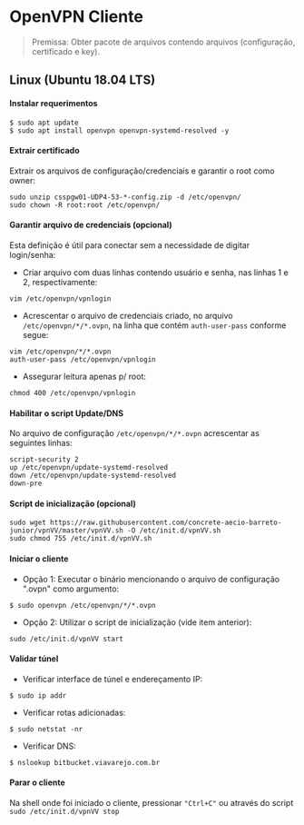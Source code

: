 # OpenVPN Cliente

> Premissa: Obter pacote de arquivos contendo arquivos (configuração, certificado e key).

## Linux  (Ubuntu 18.04 LTS)

#### Instalar requerimentos
```
$ sudo apt update
$ sudo apt install openvpn openvpn-systemd-resolved -y
```

#### Extrair certificado
Extrair os arquivos de configuração/credenciais e garantir o root como owner:
```
sudo unzip csspgw01-UDP4-53-*-config.zip -d /etc/openvpn/
sudo chown -R root:root /etc/openvpn/ 
```

#### Garantir arquivo de credenciais (opcional)
Esta definição é útil para conectar sem a necessidade de digitar login/senha:

* Criar arquivo com duas linhas contendo usuário e senha, nas linhas 1 e 2, respectivamente:
```
vim /etc/openvpn/vpnlogin
```

* Acrescentar o arquivo de credenciais criado, no arquivo `/etc/openvpn/*/*.ovpn`, na linha que contém `auth-user-pass` conforme segue:
```
vim /etc/openvpn/*/*.ovpn
auth-user-pass /etc/openvpn/vpnlogin
```

* Assegurar leitura apenas p/ root:
```
chmod 400 /etc/openvpn/vpnlogin
```

#### Habilitar o script Update/DNS
No arquivo de configuração `/etc/openvpn/*/*.ovpn` acrescentar as seguintes linhas:

```
script-security 2
up /etc/openvpn/update-systemd-resolved
down /etc/openvpn/update-systemd-resolved
down-pre
```

#### Script de inicialização (opcional)
```
sudo wget https://raw.githubusercontent.com/concrete-aecio-barreto-junior/vpnVV/master/vpnVV.sh -O /etc/init.d/vpnVV.sh
sudo chmod 755 /etc/init.d/vpnVV.sh
```

#### Iniciar o cliente

* Opção 1: Executar o binário mencionando o arquivo de configuração ".ovpn" como argumento:
```
$ sudo openvpn /etc/openvpn/*/*.ovpn
```

* Opção 2: Utilizar o script de inicialização (vide item anterior):
```
sudo /etc/init.d/vpnVV start
```

#### Validar túnel

* Verificar interface de túnel e endereçamento IP:
```
$ sudo ip addr
```

* Verificar rotas adicionadas:
```
$ sudo netstat -nr 
```

* Verificar DNS:
```
$ nslookup bitbucket.viavarejo.com.br
```

#### Parar o cliente
Na shell onde foi iniciado o cliente, pressionar `"Ctrl+C"` ou através do script `sudo /etc/init.d/vpnVV stop`

